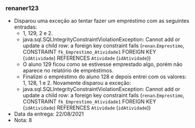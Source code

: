 ### renaner123
- Disparou uma exceção ao tentar fazer um empréstimo com as seguintes entradas:
  - 1, 129, 2 e 2.
  - java.sql.SQLIntegrityConstraintViolationException: Cannot add or update a child row: a foreign key constraint fails (`renan`.`Emprestimo`, CONSTRAINT `fk_Emprestimo_Atividade1` FOREIGN KEY (`idAtividade`) REFERENCES `Atividade` (`idAtividade`))
  - O aluno 129 ficou como se estivesse emprestado algo, porém não aparece no relatório de empréstimos.
  - Finalizei o empréstimo do aluno 128 e depois entrei com os valores: 1, 128, 1 e 2. Novamente disparou a exceção:
  - java.sql.SQLIntegrityConstraintViolationException: Cannot add or update a child row: a foreign key constraint fails (`renan`.`Emprestimo`, CONSTRAINT `fk_Emprestimo_Atividade1` FOREIGN KEY (`idAtividade`) REFERENCES `Atividade` (`idAtividade`))
- Data da entrega: 22/08/2021
- Nota: 8

